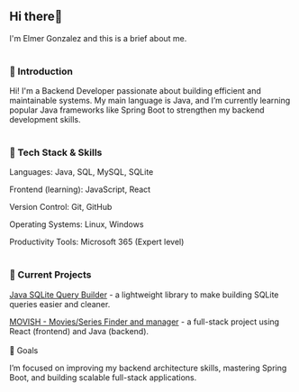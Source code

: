 ## Hi there👋

I'm Elmer Gonzalez and this is a brief about me.
<br>
<br>
### 👋 Introduction

Hi! I'm a Backend Developer passionate about building efficient and maintainable systems.
My main language is Java, and I’m currently learning popular Java frameworks like Spring Boot to strengthen my backend development skills.
<br>
<br>

### 🧠 Tech Stack & Skills

Languages: Java, SQL, MySQL, SQLite

Frontend (learning): JavaScript, React

Version Control: Git, GitHub

Operating Systems: Linux, Windows

Productivity Tools: Microsoft 365 (Expert level)
<br>
<br>
### 🚀 Current Projects

<a href="https://github.com/elmergj/SQLiteQueryBuilder" target="_blank">Java SQLite Query Builder</a> - a lightweight library to make building SQLite queries easier and cleaner.

<a href="#" target="_blank">MOVISH - Movies/Series Finder and manager</a> - a full-stack project using React (frontend) and Java (backend).
<br>
<br>
🎯 Goals

I’m focused on improving my backend architecture skills, mastering Spring Boot, and building scalable full-stack applications.

